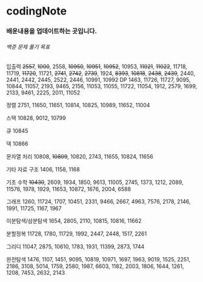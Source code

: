 # codingNote

### 배운내용을 업데이트하는 곳입니다.

###### 백준 문제 풀기 목표

입출력 
~~2557~~, ~~1000~~, 2558, ~~10950~~, ~~10951~~, ~~10952~~, 10953, ~~11021~~, ~~11022~~, 11718, 11719, ~~11720~~, 11721, ~~2741~~, ~~2742~~, ~~2739~~, 1924, ~~8393~~, ~~10818~~, ~~2438~~, ~~2439~~, 2440, 2441, 2442, 2445, 2522, 2446, 10991, 10992
DP
1463, 11726, 11727, 9095, 10844, 11057, 2193, 9465, 2156, 11053, 11055, 11722, 11054, 1912, 2579, 1699, 2133, 9461, 2225, 2011, 11052

정렬
2751, 11650, 11651, 10814, 10825, 10989, 11652, 11004

스택 
10828, 9012, 10799

큐
10845

덱
10866

문자열 처리
10808, ~~10809~~, 10820, 2743, 11655, 10824, 11656

기타 자료 구조
1406, 1158, 1168

기초 수학
~~10430~~, 2609, 1934, 1850, 9613, 11005, 2745, 1373, 1212, 2089, 11576, 1978, 1929, 11653, 10872, 1676, 2004, 6588  

그래프
1260, 11724, 1707, 10451, 2331, 9466, 2667, 4963, 7576, 2178, 2146, 1991, 11725, 1167, 1967

이분탐색/삼분탐색
1654, 2805, 2110, 10815, 10816, 11662

분할정복
11728, 1780, 11729, 1992, 2447, 2448, 1517, 2261

그리디
11047, 2875, 10610, 1783, 1931, 11399, 2873, 1744 

완전탐색
1476, 1107, 1451, 9095, 10819, 10971, 1697, 1963, 9019, 1525, 2251, 2186, 3108, 5014, 1759, 2580, 1987, 6603, 1182, 2003, 1806, 1644, 1261, 1208, 7453, 2632, 2143
